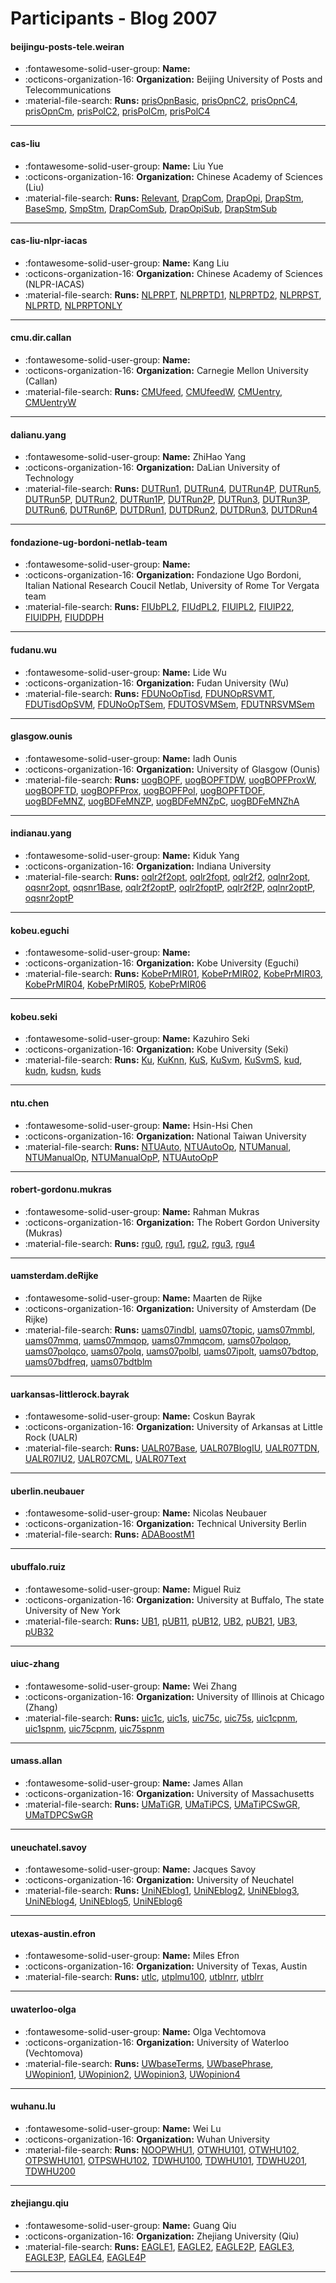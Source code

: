# Participants - Blog 2007 

#### beijingu-posts-tele.weiran 
 - :fontawesome-solid-user-group: **Name:**  
 - :octicons-organization-16: **Organization:** Beijing University of Posts and Telecommunications 
 - :material-file-search: **Runs:** [prisOpnBasic](./runs.md#prisopnbasic), [prisOpnC2](./runs.md#prisopnc2), [prisOpnC4](./runs.md#prisopnc4), [prisOpnCm](./runs.md#prisopncm), [prisPolC2](./runs.md#prispolc2), [prisPolCm](./runs.md#prispolcm), [prisPolC4](./runs.md#prispolc4) 

---
#### cas-liu 
 - :fontawesome-solid-user-group: **Name:** Liu Yue 
 - :octicons-organization-16: **Organization:** Chinese Academy of Sciences (Liu) 
 - :material-file-search: **Runs:** [Relevant](./runs.md#relevant), [DrapCom](./runs.md#drapcom), [DrapOpi](./runs.md#drapopi), [DrapStm](./runs.md#drapstm), [BaseSmp](./runs.md#basesmp), [SmpStm](./runs.md#smpstm), [DrapComSub](./runs.md#drapcomsub), [DrapOpiSub](./runs.md#drapopisub), [DrapStmSub](./runs.md#drapstmsub) 

---
#### cas-liu-nlpr-iacas 
 - :fontawesome-solid-user-group: **Name:** Kang Liu 
 - :octicons-organization-16: **Organization:** Chinese Academy of Sciences (NLPR-IACAS) 
 - :material-file-search: **Runs:** [NLPRPT](./runs.md#nlprpt), [NLPRPTD1](./runs.md#nlprptd1), [NLPRPTD2](./runs.md#nlprptd2), [NLPRPST](./runs.md#nlprpst), [NLPRTD](./runs.md#nlprtd), [NLPRPTONLY](./runs.md#nlprptonly) 

---
#### cmu.dir.callan 
 - :fontawesome-solid-user-group: **Name:**  
 - :octicons-organization-16: **Organization:** Carnegie Mellon University (Callan) 
 - :material-file-search: **Runs:** [CMUfeed](./runs.md#cmufeed), [CMUfeedW](./runs.md#cmufeedw), [CMUentry](./runs.md#cmuentry), [CMUentryW](./runs.md#cmuentryw) 

---
#### dalianu.yang 
 - :fontawesome-solid-user-group: **Name:** ZhiHao Yang 
 - :octicons-organization-16: **Organization:** DaLian University of Technology 
 - :material-file-search: **Runs:** [DUTRun1](./runs.md#dutrun1), [DUTRun4](./runs.md#dutrun4), [DUTRun4P](./runs.md#dutrun4p), [DUTRun5](./runs.md#dutrun5), [DUTRun5P](./runs.md#dutrun5p), [DUTRun2](./runs.md#dutrun2), [DUTRun1P](./runs.md#dutrun1p), [DUTRun2P](./runs.md#dutrun2p), [DUTRun3](./runs.md#dutrun3), [DUTRun3P](./runs.md#dutrun3p), [DUTRun6](./runs.md#dutrun6), [DUTRun6P](./runs.md#dutrun6p), [DUTDRun1](./runs.md#dutdrun1), [DUTDRun2](./runs.md#dutdrun2), [DUTDRun3](./runs.md#dutdrun3), [DUTDRun4](./runs.md#dutdrun4) 

---
#### fondazione-ug-bordoni-netlab-team 
 - :fontawesome-solid-user-group: **Name:**  
 - :octicons-organization-16: **Organization:**  Fondazione Ugo Bordoni, Italian National Research Coucil  Netlab,  University of Rome Tor Vergata team 
 - :material-file-search: **Runs:** [FIUbPL2](./runs.md#fiubpl2), [FIUdPL2](./runs.md#fiudpl2), [FIUlPL2](./runs.md#fiulpl2), [FIUlP22](./runs.md#fiulp22), [FIUlDPH](./runs.md#fiuldph), [FIUDDPH](./runs.md#fiuddph) 

---
#### fudanu.wu 
 - :fontawesome-solid-user-group: **Name:** Lide Wu 
 - :octicons-organization-16: **Organization:** Fudan University (Wu) 
 - :material-file-search: **Runs:** [FDUNoOpTisd](./runs.md#fdunooptisd), [FDUNOpRSVMT](./runs.md#fdunoprsvmt), [FDUTisdOpSVM](./runs.md#fdutisdopsvm), [FDUNoOpTSem](./runs.md#fdunooptsem), [FDUTOSVMSem](./runs.md#fdutosvmsem), [FDUTNRSVMSem](./runs.md#fdutnrsvmsem) 

---
#### glasgow.ounis 
 - :fontawesome-solid-user-group: **Name:** Iadh Ounis 
 - :octicons-organization-16: **Organization:** University of Glasgow (Ounis) 
 - :material-file-search: **Runs:** [uogBOPF](./runs.md#uogbopf), [uogBOPFTDW](./runs.md#uogbopftdw), [uogBOPFProxW](./runs.md#uogbopfproxw), [uogBOPFTD](./runs.md#uogbopftd), [uogBOPFProx](./runs.md#uogbopfprox), [uogBOPFPol](./runs.md#uogbopfpol), [uogBOPFTDOF](./runs.md#uogbopftdof), [uogBDFeMNZ](./runs.md#uogbdfemnz), [uogBDFeMNZP](./runs.md#uogbdfemnzp), [uogBDFeMNZpC](./runs.md#uogbdfemnzpc), [uogBDFeMNZhA](./runs.md#uogbdfemnzha) 

---
#### indianau.yang 
 - :fontawesome-solid-user-group: **Name:** Kiduk Yang 
 - :octicons-organization-16: **Organization:** Indiana University 
 - :material-file-search: **Runs:** [oqlr2f2opt](./runs.md#oqlr2f2opt), [oqlr2fopt](./runs.md#oqlr2fopt), [oqlr2f2](./runs.md#oqlr2f2), [oqlnr2opt](./runs.md#oqlnr2opt), [oqsnr2opt](./runs.md#oqsnr2opt), [oqsnr1Base](./runs.md#oqsnr1base), [oqlr2f2optP](./runs.md#oqlr2f2optp), [oqlr2foptP](./runs.md#oqlr2foptp), [oqlr2f2P](./runs.md#oqlr2f2p), [oqlnr2optP](./runs.md#oqlnr2optp), [oqsnr2optP](./runs.md#oqsnr2optp) 

---
#### kobeu.eguchi 
 - :fontawesome-solid-user-group: **Name:**  
 - :octicons-organization-16: **Organization:** Kobe University (Eguchi) 
 - :material-file-search: **Runs:** [KobePrMIR01](./runs.md#kobeprmir01), [KobePrMIR02](./runs.md#kobeprmir02), [KobePrMIR03](./runs.md#kobeprmir03), [KobePrMIR04](./runs.md#kobeprmir04), [KobePrMIR05](./runs.md#kobeprmir05), [KobePrMIR06](./runs.md#kobeprmir06) 

---
#### kobeu.seki 
 - :fontawesome-solid-user-group: **Name:** Kazuhiro Seki 
 - :octicons-organization-16: **Organization:** Kobe University (Seki) 
 - :material-file-search: **Runs:** [Ku](./runs.md#ku), [KuKnn](./runs.md#kuknn), [KuS](./runs.md#kus), [KuSvm](./runs.md#kusvm), [KuSvmS](./runs.md#kusvms), [kud](./runs.md#kud), [kudn](./runs.md#kudn), [kudsn](./runs.md#kudsn), [kuds](./runs.md#kuds) 

---
#### ntu.chen 
 - :fontawesome-solid-user-group: **Name:** Hsin-Hsi Chen 
 - :octicons-organization-16: **Organization:** National Taiwan University 
 - :material-file-search: **Runs:** [NTUAuto](./runs.md#ntuauto), [NTUAutoOp](./runs.md#ntuautoop), [NTUManual](./runs.md#ntumanual), [NTUManualOp](./runs.md#ntumanualop), [NTUManualOpP](./runs.md#ntumanualopp), [NTUAutoOpP](./runs.md#ntuautoopp) 

---
#### robert-gordonu.mukras 
 - :fontawesome-solid-user-group: **Name:** Rahman Mukras 
 - :octicons-organization-16: **Organization:** The Robert Gordon University (Mukras) 
 - :material-file-search: **Runs:** [rgu0](./runs.md#rgu0), [rgu1](./runs.md#rgu1), [rgu2](./runs.md#rgu2), [rgu3](./runs.md#rgu3), [rgu4](./runs.md#rgu4) 

---
#### uamsterdam.deRijke 
 - :fontawesome-solid-user-group: **Name:** Maarten de Rijke 
 - :octicons-organization-16: **Organization:** University of Amsterdam (De Rijke) 
 - :material-file-search: **Runs:** [uams07indbl](./runs.md#uams07indbl), [uams07topic](./runs.md#uams07topic), [uams07mmbl](./runs.md#uams07mmbl), [uams07mmq](./runs.md#uams07mmq), [uams07mmqop](./runs.md#uams07mmqop), [uams07mmqcom](./runs.md#uams07mmqcom), [uams07polqop](./runs.md#uams07polqop), [uams07polqco](./runs.md#uams07polqco), [uams07polq](./runs.md#uams07polq), [uams07polbl](./runs.md#uams07polbl), [uams07ipolt](./runs.md#uams07ipolt), [uams07bdtop](./runs.md#uams07bdtop), [uams07bdfreq](./runs.md#uams07bdfreq), [uams07bdtblm](./runs.md#uams07bdtblm) 

---
#### uarkansas-littlerock.bayrak 
 - :fontawesome-solid-user-group: **Name:** Coskun Bayrak 
 - :octicons-organization-16: **Organization:** University of Arkansas at Little Rock (UALR) 
 - :material-file-search: **Runs:** [UALR07Base](./runs.md#ualr07base), [UALR07BlogIU](./runs.md#ualr07blogiu), [UALR07TDN](./runs.md#ualr07tdn), [UALR07IU2](./runs.md#ualr07iu2), [UALR07CML](./runs.md#ualr07cml), [UALR07Text](./runs.md#ualr07text) 

---
#### uberlin.neubauer 
 - :fontawesome-solid-user-group: **Name:** Nicolas Neubauer 
 - :octicons-organization-16: **Organization:** Technical University Berlin 
 - :material-file-search: **Runs:** [ADABoostM1](./runs.md#adaboostm1) 

---
#### ubuffalo.ruiz 
 - :fontawesome-solid-user-group: **Name:** Miguel Ruiz 
 - :octicons-organization-16: **Organization:** University at Buffalo, The state University of New York 
 - :material-file-search: **Runs:** [UB1](./runs.md#ub1), [pUB11](./runs.md#pub11), [pUB12](./runs.md#pub12), [UB2](./runs.md#ub2), [pUB21](./runs.md#pub21), [UB3](./runs.md#ub3), [pUB32](./runs.md#pub32) 

---
#### uiuc-zhang 
 - :fontawesome-solid-user-group: **Name:** Wei Zhang 
 - :octicons-organization-16: **Organization:** University of Illinois at Chicago (Zhang) 
 - :material-file-search: **Runs:** [uic1c](./runs.md#uic1c), [uic1s](./runs.md#uic1s), [uic75c](./runs.md#uic75c), [uic75s](./runs.md#uic75s), [uic1cpnm](./runs.md#uic1cpnm), [uic1spnm](./runs.md#uic1spnm), [uic75cpnm](./runs.md#uic75cpnm), [uic75spnm](./runs.md#uic75spnm) 

---
#### umass.allan 
 - :fontawesome-solid-user-group: **Name:** James Allan 
 - :octicons-organization-16: **Organization:** University of Massachusetts 
 - :material-file-search: **Runs:** [UMaTiGR](./runs.md#umatigr), [UMaTiPCS](./runs.md#umatipcs), [UMaTiPCSwGR](./runs.md#umatipcswgr), [UMaTDPCSwGR](./runs.md#umatdpcswgr) 

---
#### uneuchatel.savoy 
 - :fontawesome-solid-user-group: **Name:** Jacques Savoy 
 - :octicons-organization-16: **Organization:** University of Neuchatel 
 - :material-file-search: **Runs:** [UniNEblog1](./runs.md#unineblog1), [UniNEblog2](./runs.md#unineblog2), [UniNEblog3](./runs.md#unineblog3), [UniNEblog4](./runs.md#unineblog4), [UniNEblog5](./runs.md#unineblog5), [UniNEblog6](./runs.md#unineblog6) 

---
#### utexas-austin.efron 
 - :fontawesome-solid-user-group: **Name:** Miles Efron 
 - :octicons-organization-16: **Organization:** University of Texas, Austin 
 - :material-file-search: **Runs:** [utlc](./runs.md#utlc), [utplmu100](./runs.md#utplmu100), [utblnrr](./runs.md#utblnrr), [utblrr](./runs.md#utblrr) 

---
#### uwaterloo-olga 
 - :fontawesome-solid-user-group: **Name:** Olga Vechtomova 
 - :octicons-organization-16: **Organization:** University of Waterloo (Vechtomova) 
 - :material-file-search: **Runs:** [UWbaseTerms](./runs.md#uwbaseterms), [UWbasePhrase](./runs.md#uwbasephrase), [UWopinion1](./runs.md#uwopinion1), [UWopinion2](./runs.md#uwopinion2), [UWopinion3](./runs.md#uwopinion3), [UWopinion4](./runs.md#uwopinion4) 

---
#### wuhanu.lu 
 - :fontawesome-solid-user-group: **Name:** Wei Lu 
 - :octicons-organization-16: **Organization:** Wuhan University 
 - :material-file-search: **Runs:** [NOOPWHU1](./runs.md#noopwhu1), [OTWHU101](./runs.md#otwhu101), [OTWHU102](./runs.md#otwhu102), [OTPSWHU101](./runs.md#otpswhu101), [OTPSWHU102](./runs.md#otpswhu102), [TDWHU100](./runs.md#tdwhu100), [TDWHU101](./runs.md#tdwhu101), [TDWHU201](./runs.md#tdwhu201), [TDWHU200](./runs.md#tdwhu200) 

---
#### zhejiangu.qiu 
 - :fontawesome-solid-user-group: **Name:** Guang Qiu 
 - :octicons-organization-16: **Organization:** Zhejiang University (Qiu) 
 - :material-file-search: **Runs:** [EAGLE1](./runs.md#eagle1), [EAGLE2](./runs.md#eagle2), [EAGLE2P](./runs.md#eagle2p), [EAGLE3](./runs.md#eagle3), [EAGLE3P](./runs.md#eagle3p), [EAGLE4](./runs.md#eagle4), [EAGLE4P](./runs.md#eagle4p) 

---
